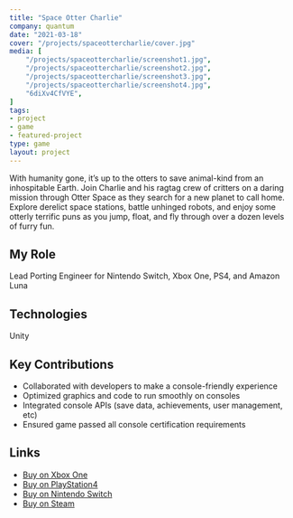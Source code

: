 ```yaml
---
title: "Space Otter Charlie"
company: quantum
date: "2021-03-18"
cover: "/projects/spaceottercharlie/cover.jpg"
media: [
    "/projects/spaceottercharlie/screenshot1.jpg",
    "/projects/spaceottercharlie/screenshot2.jpg",
    "/projects/spaceottercharlie/screenshot3.jpg",
    "/projects/spaceottercharlie/screenshot4.jpg",
    "6diXv4CfVYE",
]
tags:
- project
- game
- featured-project
type: game
layout: project
---
```


With humanity gone, it’s up to the otters to save animal-kind from an inhospitable Earth. Join Charlie and his ragtag crew of critters on a daring mission through Otter Space as they search for a new planet to call home. Explore derelict space stations, battle unhinged robots, and enjoy some otterly terrific puns as you jump, float, and fly through over a dozen levels of furry fun.

## My Role
Lead Porting Engineer for Nintendo Switch, Xbox One, PS4, and Amazon Luna

## Technologies
Unity

## Key Contributions
* Collaborated with developers to make a console-friendly experience
* Optimized graphics and code to run smoothly on consoles
* Integrated console APIs (save data, achievements, user management, etc)
* Ensured game passed all console certification requirements 

## Links
* [Buy on Xbox One](https://www.microsoft.com/en-us/p/space-otter-charlie/9nzbzx17xg08)
* [Buy on PlayStation4](https://store.playstation.com/en-us/product/UP2199-CUSA25396_00-SPACEOTTERNA0000)
* [Buy on Nintendo Switch](https://www.nintendo.com/games/detail/space-otter-charlie-switch/)
* [Buy on Steam](https://store.steampowered.com/app/1275790/Space_Otter_Charlie/)
